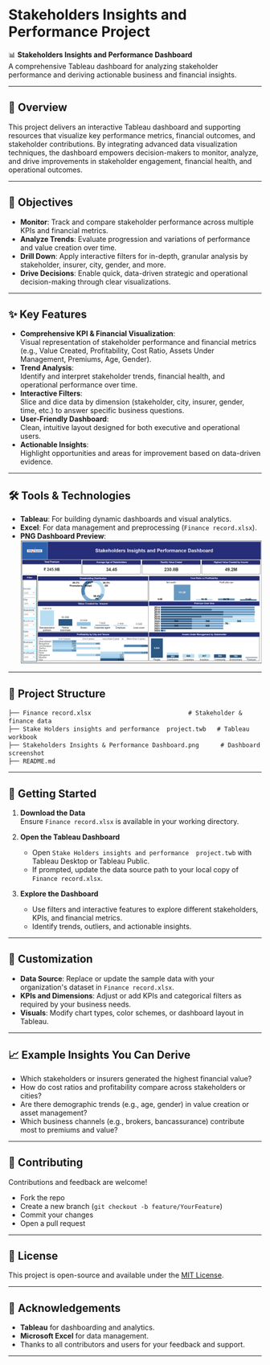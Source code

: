 # Stakeholders Insights and Performance Project

📊 **Stakeholders Insights and Performance Dashboard**  
A comprehensive Tableau dashboard for analyzing stakeholder performance and deriving actionable business and financial insights.

---

## 🚀 Overview

This project delivers an interactive Tableau dashboard and supporting resources that visualize key performance metrics, financial outcomes, and stakeholder contributions. By integrating advanced data visualization techniques, the dashboard empowers decision-makers to monitor, analyze, and drive improvements in stakeholder engagement, financial health, and operational outcomes.

---

## 🎯 Objectives

- **Monitor**: Track and compare stakeholder performance across multiple KPIs and financial metrics.
- **Analyze Trends**: Evaluate progression and variations of performance and value creation over time.
- **Drill Down**: Apply interactive filters for in-depth, granular analysis by stakeholder, insurer, city, gender, and more.
- **Drive Decisions**: Enable quick, data-driven strategic and operational decision-making through clear visualizations.

---

## ✨ Key Features

- **Comprehensive KPI & Financial Visualization**:  
  Visual representation of stakeholder performance and financial metrics (e.g., Value Created, Profitability, Cost Ratio, Assets Under Management, Premiums, Age, Gender).
- **Trend Analysis**:  
  Identify and interpret stakeholder trends, financial health, and operational performance over time.
- **Interactive Filters**:  
  Slice and dice data by dimension (stakeholder, city, insurer, gender, time, etc.) to answer specific business questions.
- **User-Friendly Dashboard**:  
  Clean, intuitive layout designed for both executive and operational users.
- **Actionable Insights**:  
  Highlight opportunities and areas for improvement based on data-driven evidence.

---

## 🛠️ Tools & Technologies

- **Tableau**: For building dynamic dashboards and visual analytics.
- **Excel**: For data management and preprocessing (`Finance record.xlsx`).
- **PNG Dashboard Preview**:  
  ![Dashboard Preview](Stakeholders%20Insights%20%26%20Performance%20Dashboard.png)

---

## 📁 Project Structure

```
├── Finance record.xlsx                           # Stakeholder & finance data
├── Stake Holders insights and performance  project.twb   # Tableau workbook
├── Stakeholders Insights & Performance Dashboard.png      # Dashboard screenshot
├── README.md
```

---

## 🚦 Getting Started

1. **Download the Data**  
   Ensure `Finance record.xlsx` is available in your working directory.

2. **Open the Tableau Dashboard**  
   - Open `Stake Holders insights and performance  project.twb` with Tableau Desktop or Tableau Public.
   - If prompted, update the data source path to your local copy of `Finance record.xlsx`.

3. **Explore the Dashboard**  
   - Use filters and interactive features to explore different stakeholders, KPIs, and financial metrics.
   - Identify trends, outliers, and actionable insights.

---

## 📌 Customization

- **Data Source**: Replace or update the sample data with your organization's dataset in `Finance record.xlsx`.
- **KPIs and Dimensions**: Adjust or add KPIs and categorical filters as required by your business needs.
- **Visuals**: Modify chart types, color schemes, or dashboard layout in Tableau.

---

## 📈 Example Insights You Can Derive

- Which stakeholders or insurers generated the highest financial value?
- How do cost ratios and profitability compare across stakeholders or cities?
- Are there demographic trends (e.g., age, gender) in value creation or asset management?
- Which business channels (e.g., brokers, bancassurance) contribute most to premiums and value?

---

## 🤝 Contributing

Contributions and feedback are welcome!  
- Fork the repo
- Create a new branch (`git checkout -b feature/YourFeature`)
- Commit your changes
- Open a pull request

---

## 📄 License

This project is open-source and available under the [MIT License](LICENSE).

---

## 🙏 Acknowledgements

- **Tableau** for dashboarding and analytics.
- **Microsoft Excel** for data management.
- Thanks to all contributors and users for your feedback and support.

---
